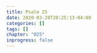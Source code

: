 ```yaml
---
title: Psalm 25
date: 2020-03-28T20:25:13-04:00
categories: []
tags: []
chapter: "025"
inprogress: false
---
```



